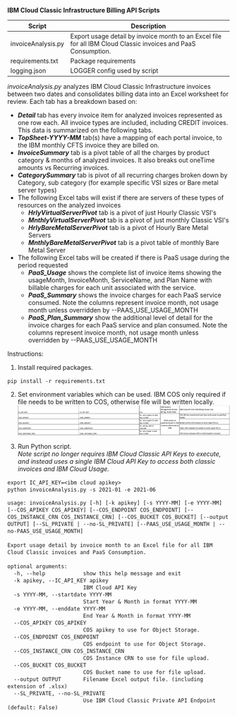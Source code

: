 **IBM Cloud Classic Infrastructure Billing API Scripts**

Script | Description
------ | -----------
invoiceAnalysis.py | Export usage detail by invoice month to an Excel file for all IBM Cloud Classic invoices and PaaS Consumption.
requirements.txt | Package requirements
logging.json | LOGGER config used by script

*invoiceAnalysis.py* analyzes IBM Cloud Classic Infrastructure invoices between two dates and consolidates billing data into an
Excel worksheet for review.  Each tab has a breakdown based on:

   - ***Detail*** tab has every invoice item for analyzed invoices represented as one row each.  All invoice types are included, including CREDIT invoices.  This data is summarized on the following tabs.
   - ***TopSheet-YYYY-MM*** tab(s) have a mapping of each portal invoice, to the IBM monthly CFTS invoice they are billed on.
   - ***InvoiceSummary*** tab is a pivot table of all the charges by product category & months of analyzed invoices. It also breaks out oneTime amounts vs Recurring invoices.
   - ***CategorySummary*** tab is pivot of all recurring charges broken down by Category, sub category (for example specific VSI sizes or Bare metal server types)
   - The following Excel tabs will exist if there are servers of these types of resources on the analyzed invoices
     - ***HrlyVirtualServerPivot*** tab is a pivot of just Hourly Classic VSI's
     - ***MnthlyVirtualServerPivot*** tab is a pivot of just monthly Classic VSI's
     - ***HrlyBareMetalServerPivot*** tab is a pivot of Hourly Bare Metal Servers
     - ***MnthlyBareMetalServerPivot*** tab is a pivot table of monthly Bare Metal Server
   - The following Excel tabs will be created if there is PaaS usage during the period requested
     - ***PaaS_Usage*** shows the complete list of invoice items showing the usageMonth, InvoiceMonth, ServiceName, and Plan Name with billable charges for each unit associated with the service. 
     - ***PaaS_Summary*** shows the invoice charges for each PaaS service consumed.  Note the columns represent invoice month, not usage month unless overridden by --PAAS_USE_USAGE_MONTH 
     - ***PaaS_Plan_Summary*** show the additional level of detail for the invoice charges for each PaaS service and plan consumed.  Note the columns represent invoice month, not usage month unless overridden by --PAAS_USE_USAGE_MONTH 


Instructions:

1. Install required packages.  
````
pip install -r requirements.txt
````
2. Set environment variables which can be used.  IBM COS only required if file needs to be written to COS, otherwise file will be written locally.
![env_variables.png](env_variables.png)

3. Run Python script.</br>
*Note script no longer requires IBM Cloud Classic API Keys to execute, and instead uses a single IBM Cloud API Key to access both classic invoices and IBM Cloud Usage.*

```bazaar
export IC_API_KEY=<ibm cloud apikey>
python invoiceAnalysis.py -s 2021-01 -e 2021-06
```

```bazaar
usage: invoiceAnalysis.py [-h] [-k apikey] [-s YYYY-MM] [-e YYYY-MM] [--COS_APIKEY COS_APIKEY] [--COS_ENDPOINT COS_ENDPOINT] [--COS_INSTANCE_CRN COS_INSTANCE_CRN] [--COS_BUCKET COS_BUCKET] [--output OUTPUT] [--SL_PRIVATE | --no-SL_PRIVATE] [--PAAS_USE_USAGE_MONTH | --no-PAAS_USE_USAGE_MONTH]

Export usage detail by invoice month to an Excel file for all IBM Cloud Classic invoices and PaaS Consumption.

optional arguments:
  -h, --help            show this help message and exit
  -k apikey, --IC_API_KEY apikey
                        IBM Cloud API Key
  -s YYYY-MM, --startdate YYYY-MM
                        Start Year & Month in format YYYY-MM
  -e YYYY-MM, --enddate YYYY-MM
                        End Year & Month in format YYYY-MM
  --COS_APIKEY COS_APIKEY
                        COS apikey to use for Object Storage.
  --COS_ENDPOINT COS_ENDPOINT
                        COS endpoint to use for Object Storage.
  --COS_INSTANCE_CRN COS_INSTANCE_CRN
                        COS Instance CRN to use for file upload.
  --COS_BUCKET COS_BUCKET
                        COS Bucket name to use for file upload.
  --output OUTPUT       Filename Excel output file. (including extension of .xlsx)
  --SL_PRIVATE, --no-SL_PRIVATE
                        Use IBM Cloud Classic Private API Endpoint (default: False)




```
